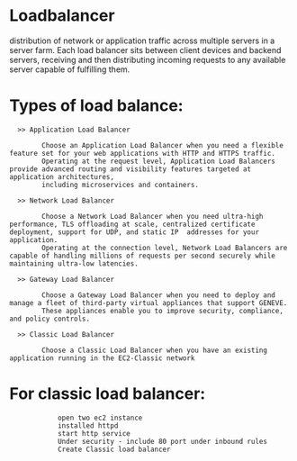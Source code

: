 # Loadbalancer
   distribution of network or application traffic across multiple servers in a server farm. 
   Each load balancer sits between client devices and backend servers, receiving and then distributing incoming requests to any available server capable of fulfilling them.
   
  Types of load balance:
  ======================
  
      >> Application Load Balancer
   
            Choose an Application Load Balancer when you need a flexible feature set for your web applications with HTTP and HTTPS traffic. 
            Operating at the request level, Application Load Balancers provide advanced routing and visibility features targeted at application architectures, 
            including microservices and containers.
            
      >> Network Load Balancer
      
            Choose a Network Load Balancer when you need ultra-high performance, TLS offloading at scale, centralized certificate deployment, support for UDP, and static IP  addresses for your application. 
            Operating at the connection level, Network Load Balancers are capable of handling millions of requests per second securely while maintaining ultra-low latencies.
            
      >> Gateway Load Balancer
      
            Choose a Gateway Load Balancer when you need to deploy and manage a fleet of third-party virtual appliances that support GENEVE. 
            These appliances enable you to improve security, compliance, and policy controls.
            
      >> Classic Load Balancer
      
            Choose a Classic Load Balancer when you have an existing application running in the EC2-Classic network
      
 
 # For classic load balancer:  
 
                open two ec2 instance 
                installed httpd 
                start http service
                Under security - include 80 port under inbound rules
                Create Classic load balancer
      
 
